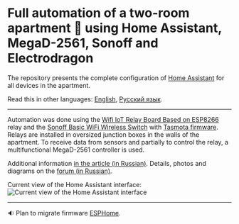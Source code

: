 # Full automation of a two-room apartment :department_store: using Home Assistant, MegaD-2561, Sonoff and Electrodragon

The repository presents the complete configuration of [Home Assistant](https://github.com/home-assistant/hassio) for all devices in the apartment.

Read this in other languages: [English](README.md), [Русский язык](README.ru.md).

______________

Automation was done using the [Wifi IoT Relay Board Based on ESP8266](https://www.electrodragon.com/product/wifi-iot-relay-board-based-esp8266/) relay and the [Sonoff Basic WiFi Wireless Switch](https://www.itead.cc/smart-home/sonoff-wifi-wireless-switch.html) with [Tasmota firmware](https://github.com/arendst/Tasmota). Relays are installed in oversized junction boxes in the walls of the apartment. To receive data from sensors and partially to control the relay, a multifunctional MegaD-2561 controller is used.

 Additional information [in the article (in Russian)](https://habr.com/ru/post/485848/). Details, photos and diagrams on the [forum (in Russian)](https://www.ab-log.ru/forum/viewtopic.php?f=1&t=1208&start=480#p37003). 

Current view of the Home Assistant interface:
![Current view of the Home Assistant interface](https://github.com/empenoso/two-bedroom-flat-Home-Assistant/blob/master/2019_11_screenshot.png)
_________
:sound: Plan to migrate firmware [ESPHome](https://github.com/esphome/esphome).
